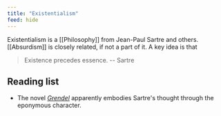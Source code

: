 ```yaml
---
title: "Existentialism"
feed: hide
---
```


Existentialism is a [[Philosophy]] from Jean-Paul Sartre and others. [[Absurdism]] is closely related, if not a part of it. A key idea is that

> Existence precedes essence. -- Sartre

## Reading list

* The novel _[Grendel](https://en.wikipedia.org/wiki/Grendel_(novel))_ apparently embodies Sartre's thought through the eponymous character.